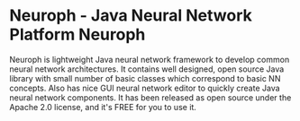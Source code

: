 Neuroph - Java Neural Network Platform Neuroph
======

Neuroph is lightweight Java neural network framework to develop common neural network architectures. 
It contains well designed, open source Java library with small number of basic classes which correspond to basic NN concepts. 
Also has nice GUI neural network editor to quickly create Java neural network components. 
It has been released as open source under the Apache 2.0 license, and it's FREE for you to use it.



